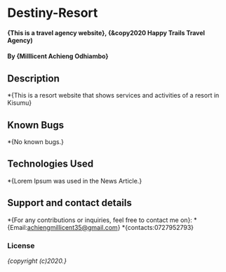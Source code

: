# Destiny-Resort
#### {This is a travel agency website}, {&copy2020 Happy Trails Travel Agency)
#### By **{Milllicent Achieng Odhiambo}**
## Description
*{This is a resort website that shows services and activities of a resort in Kisumu}
## Known Bugs
*{No known bugs.}
## Technologies Used
*{Lorem Ipsum was used in the News Article.}
## Support and contact details
*{For any contributions or inquiries, feel free to contact me on}:
*{Email:achiengmillicent35@gmail.com}
*{contacts:0727952793}
### License
*{copyright (c)2020.}*
  
